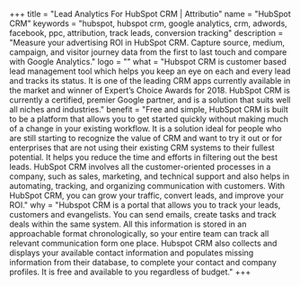 +++
title = "Lead Analytics For HubSpot CRM | Attributio"
name = "HubSpot CRM"
keywords = "hubspot, hubspot crm, google analytics, crm, adwords, facebook, ppc, attribution, track leads, conversion tracking"
description = "Measure your advertising ROI in HubSpot CRM. Capture source, medium, campaign, and visitor journey data from the first to last touch and compare with Google Analytics."
logo = ""
what = "Hubspot CRM is customer based lead management tool which helps you keep an eye on each and every lead and tracks its status. It is one of the leading CRM apps currently available in the market and winner of Expert’s Choice Awards for 2018. HubSpot CRM is currently a certified, premier Google partner, and is a solution that suits well all niches and industries."
benefit = "Free and simple, HubSpot CRM is built to be a platform that allows you to get started quickly without making much of a change in your existing workflow. It is a solution ideal for people who are still starting to recognize the value of CRM and want to try it out or for enterprises that are not using their existing CRM systems to their fullest potential. It helps you reduce the time and efforts in filtering out the best leads. HubSpot CRM involves all the customer-oriented processes in a company, such as sales, marketing, and technical support and also helps in automating, tracking, and organizing communication with customers. With HubSpot CRM, you can grow your traffic, convert leads, and improve your ROI."
why = "Hubspot CRM is a portal that allows you to track your leads, customers and evangelists. You can send emails, create tasks and track deals within the same system. All this information is stored in an approachable format chronologically, so your entire team can track all relevant communication form one place. Hubspot CRM also collects and displays your available contact information and populates missing information from their database, to complete your contact and company profiles. It is free and available to you regardless of budget."
+++
